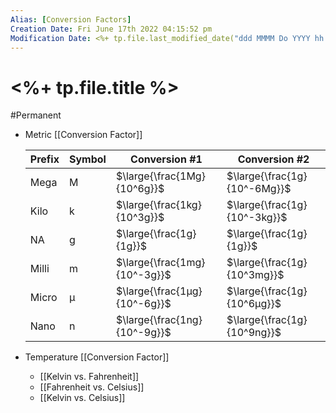 ```yaml
---
Alias: [Conversion Factors]
Creation Date: Fri June 17th 2022 04:15:52 pm 
Modification Date: <%+ tp.file.last_modified_date("ddd MMMM Do YYYY hh:mm:ss a") %>
---
```

# <%+ tp.file.title %>
#Permanent

- Metric [[Conversion Factor]]

	| Prefix | Symbol | Conversion #1       | Conversion #2        |
	| ------ | ------ | ------------------- | -------------------- |
	| Mega   | M      | $\large{\frac{1Mg}{10^6g}}$ | $\large{\frac{1g}{10^-6Mg}}$ |
	| Kilo   | k      | $\large{\frac{1kg}{10^3g}}$ | $\large{\frac{1g}{10^-3kg}}$ |
	| NA     | g      | $\large{\frac{1g}{1g}}$     | $\large{\frac{1g}{1g}}$      | 
	| Milli  | m      | $\large{\frac{1mg}{10^-3g}}$     | $\large{\frac{1g}{10^3mg}}$       |
	| Micro  | μ      | $\large{\frac{1μg}{10^-6g}}$     | $\large{\frac{1g}{10^6μg}}$      |
	| Nano   | n      | $\large{\frac{1ng}{10^-9g}}$    | $\large{\frac{1g}{10^9ng}}$      |
- Temperature [[Conversion Factor]]
	- [[Kelvin vs. Fahrenheit]]
	- [[Fahrenheit vs. Celsius]]
	- [[Kelvin vs. Celsius]]
